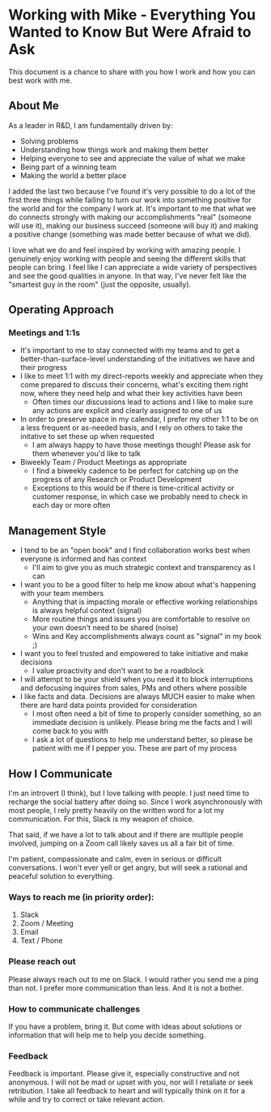 # Working with Mike - Everything You Wanted to Know But Were Afraid to Ask

This document is a chance to share with you how I work and how you can best work with me. 

## About Me

As a leader in R&D, I am fundamentally driven by:
* Solving problems
* Understanding how things work and making them better
* Helping everyone to see and appreciate the value of what we make
* Being part of a winning team
* Making the world a better place

I added the last two because I've found it's very possible to do a lot of the first three things while failing to turn our work into something positive for the world and for the company I work at. It's important to me that what we do connects strongly with making our accomplishments "real" (someone will use it), making our business succeed (someone will buy it) and making a positive change (something was made better because of what we did).

I love what we do and feel inspired by working with amazing people. I genuinely enjoy working with people and seeing the different skills that people can bring. I feel like I can appreciate a wide variety of perspectives and see the good qualities in anyone. In that way, I've never felt like the "smartest guy in the room" (just the opposite, usually). 

## Operating Approach

### Meetings and 1:1s
* It's important to me to stay connected with my teams and to get a better-than-surface-level understanding of the initiatives we have and their progress
* I like to meet 1:1 with my direct-reports weekly and appreciate when they come prepared to discuss their concerns, what's exciting them right now, where they need help and what their key activities have been
  - Often times our discussions lead to actions and I like to make sure any actions are explicit and clearly assigned to one of us
* In order to preserve space in my calendar, I prefer my other 1:1 to be on a less frequent or as-needed basis, and I rely on others to take the initative to set these up when requested
  - I am always happy to have those meetings though! Please ask for them whenever you'd like to talk
* Biweekly Team / Product Meetings as appropriate
  - I find a biweekly cadence to be perfect for catching up on the progress of any Research or Product Development
  - Exceptions to this would be if there is time-critical activity or customer response, in which case we probably need to check in each day or more often

## Management Style

* I tend to be an "open book" and I find collaboration works best when everyone is informed and has context
  - I'll aim to give you as much strategic context and transparency as I can
* I want you to be a good filter to help me know about what's happening with your team members
  - Anything that is impacting morale or effective working relationships is always helpful context (signal)
  - More routine things and issues you are comfortable to resolve on your own doesn't need to be shared (noise)
  - Wins and Key accomplishments always count as "signal" in my book ;)
* I want you to feel trusted and empowered to take initiative and make decisions
  - I value proactivity and don't want to be a roadblock
* I will attempt to be your shield when you need it to block interruptions and defocusing inquires from sales, PMs and others where possible
* I like facts and data. Decisions are always MUCH easier to make when there are hard data points provided for consideration
  - I most often need a bit of time to properly consider something, so an immediate decision is unlikely. Please bring me the facts and I will come back to you with
  - I ask a lot of questions to help me understand better, so please be patient with me if I pepper you. These are part of my process


  
## How I Communicate

I'm an introvert (I think), but I love talking with people. I just need time to recharge the social battery after doing so. Since I work asynchronously with most people, I rely pretty heavily on the written word for a lot my communication. For this, Slack is my weapon of choice. 

That said, if we have a lot to talk about and if there are multiple people involved, jumping on a Zoom call likely saves us all a fair bit of time.

I'm patient, compassionate and calm, even in serious or difficult conversations. I won't ever yell or get angry, but will seek a rational and peaceful solution to everything.


### Ways to reach me (in priority order):

1. Slack
2. Zoom / Meeting
3. Email
4. Text / Phone

### Please reach out

Please always reach out to me on Slack. I would rather you send me a ping than not. I prefer more communication than less. And it is not a bother. 

### How to communicate challenges

If you have a problem, bring it. But come with ideas about solutions or information that will help me to help you decide something.

### Feedback

Feedback is important. Please give it, especially constructive and not anonymous. I will not be mad or upset with you, nor will I retaliate or seek retribution. I take all feedback to heart and will typically think on it for a while and try to correct or take relevant action.


